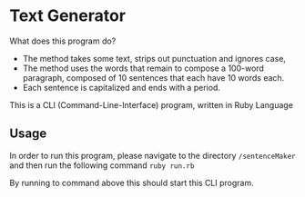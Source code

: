 # Text Generator

What does this program do?

* The method takes some text, strips out punctuation and ignores case,
* The method uses the words that remain to compose a 100-word paragraph, composed of 10 sentences that each have 10 words each.
* Each sentence is capitalized and ends with a period.

This is a CLI (Command-Line-Interface) program, written in Ruby Language  

##

## Usage
In order to run this program, please navigate to the directory ``` /sentenceMaker ``` and then run the following command 
``` ruby run.rb ```

By running to command above this should start this CLI program. 

